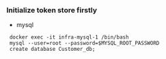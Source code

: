 ### Initialize token store firstly

- mysql
```
 docker exec -it infra-mysql-1 /bin/bash
 mysql --user=root --password=$MYSQL_ROOT_PASSWORD
 create database Customer_db;
```
